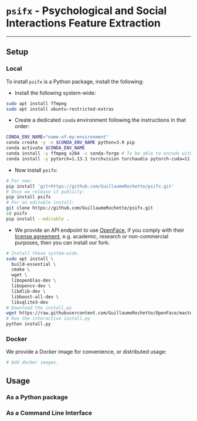 # `psifx` - Psychological and Social Interactions Feature Extraction

---

## Setup

### Local
To install `psifx` is a Python package, install the following:
- Install the following system-wide:
```bash
sudo apt install ffmpeg
sudo apt install ubuntu-restricted-extras
```
- Create a dedicated `conda` environment following the instructions in that order:
```bash
CONDA_ENV_NAME="name-of-my-environment"
conda create -y -n $CONDA_ENV_NAME python=3.9 pip
conda activate $CONDA_ENV_NAME
conda install -y ffmpeg x264 -c conda-forge # To be able to encode with H264.
conda install -y pytorch=1.13.1 torchvision torchaudio pytorch-cuda=11.7 -c pytorch -c nvidia # Then install PyTorch 
```
- Now install `psifx`:
```bash
# For now:
pip install 'git+https://github.com/GuillaumeRochette/psifx.git'
# Once we release it publicly:
pip install psifx 
# For an editable install:
git clone https://github.com/GuillaumeRochette/psifx.git
cd psifx
pip install --editable .
```
- We provide an API endpoint to use [OpenFace](https://github.com/TadasBaltrusaitis/OpenFace), if you comply with their [license agreement](https://github.com/TadasBaltrusaitis/OpenFace/blob/master/OpenFace-license.txt), e.g. academic, research or non-commercial purposes, then you can install our fork:
```bash
# Install these system-wide.
sudo apt install \
  build-essential \
  cmake \
  wget \
  libopenblas-dev \
  libopencv-dev \
  libdlib-dev \
  libboost-all-dev \
  libsqlite3-dev
# Download the install.py
wget https://raw.githubusercontent.com/GuillaumeRochette/OpenFace/master/install.py
# Run the interactive install.py
python install.py
```

### Docker
We provide a Docker image for convenience, or distributed usage:  
```bash
# Add docker images.
```

## Usage

### As a Python package

### As a Command Line Interface

